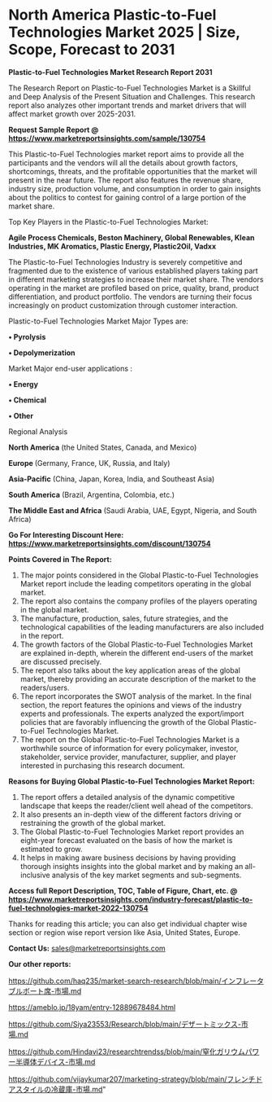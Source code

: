 # North America Plastic-to-Fuel Technologies Market 2025 | Size, Scope, Forecast to 2031

<strong>Plastic-to-Fuel Technologies Market Research Report 2031</strong>

The Research Report on Plastic-to-Fuel Technologies Market is a Skillful and Deep Analysis of the Present Situation and Challenges. This research report also analyzes other important trends and market drivers that will affect market growth over 2025-2031.

<strong>Request Sample Report @ <a href=https://www.marketreportsinsights.com/sample/130754>https://www.marketreportsinsights.com/sample/130754</a></strong>

This Plastic-to-Fuel Technologies market report aims to provide all the participants and the vendors will all the details about growth factors, shortcomings, threats, and the profitable opportunities that the market will present in the near future. The report also features the revenue share, industry size, production volume, and consumption in order to gain insights about the politics to contest for gaining control of a large portion of the market share.

Top Key Players in the Plastic-to-Fuel Technologies Market:

<strong>Agile Process Chemicals, Beston Machinery, Global Renewables, Klean Industries, MK Aromatics, Plastic Energy, Plastic2Oil, Vadxx</strong>

The Plastic-to-Fuel Technologies Industry is severely competitive and fragmented due to the existence of various established players taking part in different marketing strategies to increase their market share. The vendors operating in the market are profiled based on price, quality, brand, product differentiation, and product portfolio. The vendors are turning their focus increasingly on product customization through customer interaction.

Plastic-to-Fuel Technologies Market Major Types are:

<strong>• Pyrolysis

• Depolymerization</strong>

Market Major end-user applications :

<strong>• Energy

• Chemical

• Other</strong>

Regional Analysis

</u><strong><b>North America</b></strong> (the United States, Canada, and Mexico)

<strong><b>Europe </b></strong>(Germany, France, UK, Russia, and Italy)

<strong><b>Asia-Pacific</b></strong> (China, Japan, Korea, India, and Southeast Asia)

<strong><b>South America</b></strong> (Brazil, Argentina, Colombia, etc.)

<strong><b>The Middle East and Africa</b></strong> (Saudi Arabia, UAE, Egypt, Nigeria, and South Africa)

<strong>Go For Interesting Discount Here: <a href=https://www.marketreportsinsights.com/discount/130754>https://www.marketreportsinsights.com/discount/130754</a></strong>

<strong>Points Covered in The Report:</strong>
<ol>
  <li>The major points considered in the Global Plastic-to-Fuel Technologies Market report include the leading competitors operating in the global market.</li>
  <li>The report also contains the company profiles of the players operating in the global market.</li>
  <li>The manufacture, production, sales, future strategies, and the technological capabilities of the leading manufacturers are also included in the report.</li>
  <li>The growth factors of the Global Plastic-to-Fuel Technologies Market are explained in-depth, wherein the different end-users of the market are discussed precisely.</li>
  <li>The report also talks about the key application areas of the global market, thereby providing an accurate description of the market to the readers/users.</li>
  <li>The report incorporates the SWOT analysis of the market. In the final section, the report features the opinions and views of the industry experts and professionals. The experts analyzed the export/import policies that are favorably influencing the growth of the Global Plastic-to-Fuel Technologies Market.</li>
  <li>The report on the Global Plastic-to-Fuel Technologies Market is a worthwhile source of information for every policymaker, investor, stakeholder, service provider, manufacturer, supplier, and player interested in purchasing this research document.</li>
</ol>
<strong>Reasons for Buying Global Plastic-to-Fuel Technologies Market Report:</strong>

<ol>
  <li>The report offers a detailed analysis of the dynamic competitive landscape that keeps the reader/client well ahead of the competitors.</li>
  <li>It also presents an in-depth view of the different factors driving or restraining the growth of the global market.</li>
  <li>The Global Plastic-to-Fuel Technologies Market report provides an eight-year forecast evaluated on the basis of how the market is estimated to grow.</li>
  <li>It helps in making aware business decisions by having providing thorough insights insights into the global market and by making an all-inclusive analysis of the key market segments and sub-segments.</li>
</ol>
<strong>Access full Report Description, TOC, Table of Figure, Chart, etc. @ <a href=https://www.marketreportsinsights.com/industry-forecast/plastic-to-fuel-technologies-market-2022-130754>https://www.marketreportsinsights.com/industry-forecast/plastic-to-fuel-technologies-market-2022-130754</a></strong>


Thanks for reading this article; you can also get individual chapter wise section or region wise report version like Asia, United States, Europe.

<strong>Contact Us:</strong>
sales@marketreportsinsights.com

<strong>Our other reports:</strong>

<a href=https://github.com/haq235/market-search-research/blob/main/インフレータブルボート席-市場.md>https://github.com/haq235/market-search-research/blob/main/インフレータブルボート席-市場.md</a>

<a href=https://ameblo.jp/18yam/entry-12889678484.html>https://ameblo.jp/18yam/entry-12889678484.html</a>

<a href=https://github.com/Siya23553/Research/blob/main/デザートミックス-市場.md>https://github.com/Siya23553/Research/blob/main/デザートミックス-市場.md</a>

<a href=https://github.com/Hindavi23/researchtrendss/blob/main/窒化ガリウムパワー半導体デバイス-市場.md>https://github.com/Hindavi23/researchtrendss/blob/main/窒化ガリウムパワー半導体デバイス-市場.md</a>

<a href=https://github.com/vijaykumar207/marketing-strategy/blob/main/フレンチドアスタイルの冷蔵庫-市場.md>https://github.com/vijaykumar207/marketing-strategy/blob/main/フレンチドアスタイルの冷蔵庫-市場.md</a>"
